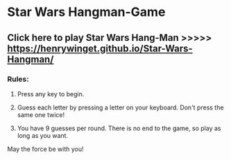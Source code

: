 # Star Wars Hangman-Game

## Click here to play Star Wars Hang-Man >>>>> https://henrywinget.github.io/Star-Wars-Hangman/

### Rules:

1. Press any key to begin.

2. Guess each letter by pressing a letter on your keyboard. Don't press the same one twice!

3. You have 9 guesses per round. There is no end to the game, so play as long as you want.

May the force be with you!

